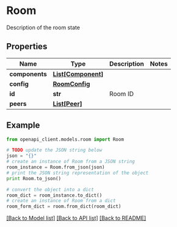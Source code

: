 # Room

Description of the room state

## Properties
Name | Type | Description | Notes
------------ | ------------- | ------------- | -------------
**components** | [**List[Component]**](Component.md) |  | 
**config** | [**RoomConfig**](RoomConfig.md) |  | 
**id** | **str** | Room ID | 
**peers** | [**List[Peer]**](Peer.md) |  | 

## Example

```python
from openapi_client.models.room import Room

# TODO update the JSON string below
json = "{}"
# create an instance of Room from a JSON string
room_instance = Room.from_json(json)
# print the JSON string representation of the object
print Room.to_json()

# convert the object into a dict
room_dict = room_instance.to_dict()
# create an instance of Room from a dict
room_form_dict = room.from_dict(room_dict)
```
[[Back to Model list]](../README.md#documentation-for-models) [[Back to API list]](../README.md#documentation-for-api-endpoints) [[Back to README]](../README.md)


